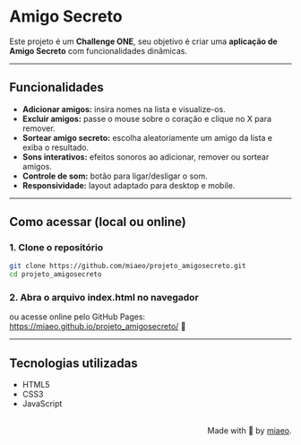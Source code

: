 # Amigo Secreto
Este projeto é um **Challenge ONE**, seu objetivo é criar uma **aplicação de Amigo Secreto** com funcionalidades dinâmicas. 

---

## Funcionalidades

- **Adicionar amigos:** insira nomes na lista e visualize-os.  
- **Excluir amigos:** passe o mouse sobre o coração e clique no X para remover.  
- **Sortear amigo secreto:** escolha aleatoriamente um amigo da lista e exiba o resultado.  
- **Sons interativos:** efeitos sonoros ao adicionar, remover ou sortear amigos.  
- **Controle de som:** botão para ligar/desligar o som.  
- **Responsividade:** layout adaptado para desktop e mobile.  

---

## Como acessar (local ou online)

### 1. Clone o repositório

```bash
git clone https://github.com/miaeo/projeto_amigosecreto.git
cd projeto_amigosecreto
```

### 2. Abra o arquivo index.html no navegador
ou acesse online pelo GitHub Pages: https://miaeo.github.io/projeto_amigosecreto/ 💖

---

## Tecnologias utilizadas

- HTML5 
- CSS3
- JavaScript

<br>
<div align="right">Made with 💜 by <a href="https://github.com/miaeo">miaeo</a>.</div>
